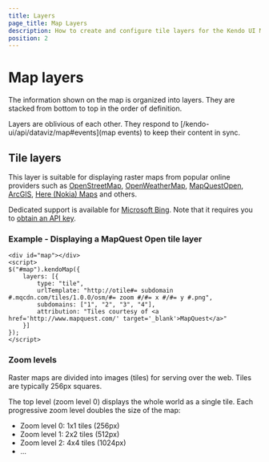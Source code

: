 ```yaml
---
title: Layers
page_title: Map Layers
description: How to create and configure tile layers for the Kendo UI Map widgets.
position: 2
---
```


# Map layers

The information shown on the map is organized into layers.
They are stacked from bottom to top in the order of definition.

Layers are oblivious of each other.
They respond to [/kendo-ui/api/dataviz/map#events](map events) to keep their content in sync.

## Tile layers

This layer is suitable for displaying raster maps from popular online providers such as
[OpenStreetMap](http://www.openstreetmap.org/),
[OpenWeatherMap](http://openweathermap.org/),
[MapQuestOpen](http://open.mapquest.com/),
[ArcGIS](https://developers.arcgis.com/en/),
[Here (Nokia) Maps](https://developer.here.com/rest-apis/documentation/enterprise-map-tile) and others.

Dedicated support is available for [Microsoft Bing](http://msdn.microsoft.com/en-us/library/ff701713.aspx).
Note that it requires you to [obtain an API key](http://msdn.microsoft.com/en-us/library/ff428642.aspx).

### Example - Displaying a MapQuest Open tile layer

    <div id="map"></div>
    <script>
    $("#map").kendoMap({
        layers: [{
            type: "tile",
            urlTemplate: "http://otile#= subdomain #.mqcdn.com/tiles/1.0.0/osm/#= zoom #/#= x #/#= y #.png",
            subdomains: ["1", "2", "3", "4"],
            attribution: "Tiles courtesy of <a href='http://www.mapquest.com/' target='_blank'>MapQuest</a>"
        }]
    });
    </script>

### Zoom levels

Raster maps are divided into images (tiles) for serving over the web.
Tiles are typically 256px squares.

The top level (zoom level 0) displays the whole world as a single tile.
Each progressive zoom level doubles the size of the map:

- Zoom level 0: 1x1 tiles (256px)
- Zoom level 1: 2x2 tiles (512px)
- Zoom level 2: 4x4 tiles (1024px)
- ...
